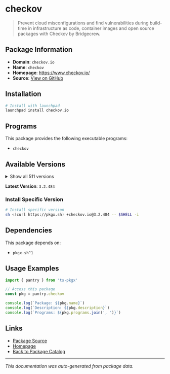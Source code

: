 # checkov

> Prevent cloud misconfigurations and find vulnerabilities during build-time in infrastructure as code, container images and open source packages with Checkov by Bridgecrew.

## Package Information

- **Domain**: `checkov.io`
- **Name**: `checkov`
- **Homepage**: https://www.checkov.io/
- **Source**: [View on GitHub](https://github.com/pkgxdev/pantry/tree/main/projects/checkov.io/package.yml)

## Installation

```bash
# Install with launchpad
launchpad install checkov.io
```

## Programs

This package provides the following executable programs:

- `checkov`

## Available Versions

<details>
<summary>Show all 511 versions</summary>

- `3.2.484`, `3.2.483`, `3.2.482`, `3.2.477`, `3.2.476`
- `3.2.475`, `3.2.474`, `3.2.473`, `3.2.472`, `3.2.471`
- `3.2.470`, `3.2.469`, `3.2.468`, `3.2.467`, `3.2.465`
- `3.2.464`, `3.2.463`, `3.2.462`, `3.2.461`, `3.2.460`
- `3.2.458`, `3.2.457`, `3.2.456`, `3.2.453`, `3.2.452`
- `3.2.451`, `3.2.450`, `3.2.449`, `3.2.448`, `3.2.447`
- `3.2.446`, `3.2.445`, `3.2.444`, `3.2.443`, `3.2.442`
- `3.2.441`, `3.2.440`, `3.2.439`, `3.2.438`, `3.2.437`
- `3.2.436`, `3.2.435`, `3.2.434`, `3.2.433`, `3.2.432`
- `3.2.431`, `3.2.430`, `3.2.429`, `3.2.428`, `3.2.427`
- `3.2.426`, `3.2.425`, `3.2.424`, `3.2.423`, `3.2.422`
- `3.2.421`, `3.2.420`, `3.2.419`, `3.2.418`, `3.2.417`
- `3.2.416`, `3.2.415`, `3.2.414`, `3.2.413`, `3.2.412`
- `3.2.411`, `3.2.410`, `3.2.409`, `3.2.408`, `3.2.407`
- `3.2.406`, `3.2.405`, `3.2.404`, `3.2.403`, `3.2.402`
- `3.2.401`, `3.2.400`, `3.2.399`, `3.2.398`, `3.2.397`
- `3.2.396`, `3.2.395`, `3.2.394`, `3.2.393`, `3.2.392`
- `3.2.391`, `3.2.390`, `3.2.389`, `3.2.388`, `3.2.387`
- `3.2.386`, `3.2.385`, `3.2.384`, `3.2.383`, `3.2.382`
- `3.2.381`, `3.2.380`, `3.2.379`, `3.2.378`, `3.2.377`
- `3.2.376`, `3.2.374`, `3.2.373`, `3.2.372`, `3.2.370`
- `3.2.369`, `3.2.368`, `3.2.367`, `3.2.366`, `3.2.365`
- `3.2.364`, `3.2.363`, `3.2.362`, `3.2.361`, `3.2.360`
- `3.2.359`, `3.2.358`, `3.2.357`, `3.2.356`, `3.2.355`
- `3.2.354`, `3.2.353`, `3.2.352`, `3.2.351`, `3.2.350`
- `3.2.349`, `3.2.348`, `3.2.347`, `3.2.346`, `3.2.345`
- `3.2.344`, `3.2.343`, `3.2.342`, `3.2.341`, `3.2.340`
- `3.2.339`, `3.2.337`, `3.2.336`, `3.2.335`, `3.2.334`
- `3.2.333`, `3.2.332`, `3.2.331`, `3.2.330`, `3.2.329`
- `3.2.328`, `3.2.327`, `3.2.326`, `3.2.325`, `3.2.324`
- `3.2.322`, `3.2.321`, `3.2.320`, `3.2.319`, `3.2.318`
- `3.2.317`, `3.2.316`, `3.2.315`, `3.2.314`, `3.2.313`
- `3.2.312`, `3.2.311`, `3.2.310`, `3.2.309`, `3.2.308`
- `3.2.307`, `3.2.306`, `3.2.305`, `3.2.304`, `3.2.303`
- `3.2.302`, `3.2.301`, `3.2.300`, `3.2.299`, `3.2.298`
- `3.2.297`, `3.2.296`, `3.2.295`, `3.2.294`, `3.2.293`
- `3.2.292`, `3.2.291`, `3.2.290`, `3.2.289`, `3.2.288`
- `3.2.287`, `3.2.286`, `3.2.285`, `3.2.284`, `3.2.283`
- `3.2.282`, `3.2.281`, `3.2.280`, `3.2.279`, `3.2.278`
- `3.2.277`, `3.2.276`, `3.2.275`, `3.2.274`, `3.2.273`
- `3.2.272`, `3.2.271`, `3.2.270`, `3.2.269`, `3.2.268`
- `3.2.267`, `3.2.266`, `3.2.265`, `3.2.264`, `3.2.263`
- `3.2.262`, `3.2.261`, `3.2.260`, `3.2.259`, `3.2.258`
- `3.2.257`, `3.2.256`, `3.2.255`, `3.2.254`, `3.2.253`
- `3.2.252`, `3.2.251`, `3.2.250`, `3.2.249`, `3.2.248`
- `3.2.247`, `3.2.246`, `3.2.245`, `3.2.244`, `3.2.243`
- `3.2.242`, `3.2.241`, `3.2.240`, `3.2.239`, `3.2.238`
- `3.2.237`, `3.2.236`, `3.2.235`, `3.2.234`, `3.2.233`
- `3.2.232`, `3.2.231`, `3.2.230`, `3.2.229`, `3.2.228`
- `3.2.227`, `3.2.226`, `3.2.225`, `3.2.224`, `3.2.223`
- `3.2.222`, `3.2.221`, `3.2.220`, `3.2.219`, `3.2.218`
- `3.2.217`, `3.2.216`, `3.2.215`, `3.2.214`, `3.2.213`
- `3.2.212`, `3.2.211`, `3.2.210`, `3.2.209`, `3.2.208`
- `3.2.207`, `3.2.206`, `3.2.205`, `3.2.204`, `3.2.203`
- `3.2.202`, `3.2.201`, `3.2.200`, `3.2.199`, `3.2.198`
- `3.2.197`, `3.2.196`, `3.2.195`, `3.2.194`, `3.2.193`
- `3.2.192`, `3.2.191`, `3.2.190`, `3.2.189`, `3.2.188`
- `3.2.187`, `3.2.186`, `3.2.185`, `3.2.184`, `3.2.183`
- `3.2.182`, `3.2.181`, `3.2.180`, `3.2.179`, `3.2.178`
- `3.2.177`, `3.2.176`, `3.2.175`, `3.2.174`, `3.2.173`
- `3.2.172`, `3.2.171`, `3.2.170`, `3.2.169`, `3.2.168`
- `3.2.167`, `3.2.166`, `3.2.165`, `3.2.164`, `3.2.163`
- `3.2.162`, `3.2.161`, `3.2.160`, `3.2.159`, `3.2.158`
- `3.2.157`, `3.2.156`, `3.2.155`, `3.2.154`, `3.2.153`
- `3.2.152`, `3.2.151`, `3.2.150`, `3.2.149`, `3.2.148`
- `3.2.147`, `3.2.146`, `3.2.145`, `3.2.144`, `3.2.143`
- `3.2.141`, `3.2.140`, `3.2.139`, `3.2.138`, `3.2.137`
- `3.2.136`, `3.2.135`, `3.2.134`, `3.2.133`, `3.2.132`
- `3.2.131`, `3.2.130`, `3.2.129`, `3.2.128`, `3.2.127`
- `3.2.126`, `3.2.125`, `3.2.124`, `3.2.123`, `3.2.122`
- `3.2.120`, `3.2.116`, `3.2.115`, `3.2.114`, `3.2.113`
- `3.2.112`, `3.2.111`, `3.2.110`, `3.2.109`, `3.2.108`
- `3.2.107`, `3.2.106`, `3.2.105`, `3.2.104`, `3.2.103`
- `3.2.102`, `3.2.101`, `3.2.100`, `3.2.99`, `3.2.98`
- `3.2.97`, `3.2.96`, `3.2.95`, `3.2.94`, `3.2.93`
- `3.2.92`, `3.2.91`, `3.2.90`, `3.2.89`, `3.2.88`
- `3.2.87`, `3.2.86`, `3.2.85`, `3.2.84`, `3.2.83`
- `3.2.82`, `3.2.81`, `3.2.80`, `3.2.79`, `3.2.78`
- `3.2.77`, `3.2.76`, `3.2.75`, `3.2.74`, `3.2.73`
- `3.2.72`, `3.2.71`, `3.2.70`, `3.2.69`, `3.2.68`
- `3.2.67`, `3.2.66`, `3.2.65`, `3.2.64`, `3.2.63`
- `3.2.62`, `3.2.61`, `3.2.60`, `3.2.59`, `3.2.58`
- `3.2.57`, `3.2.56`, `3.2.55`, `3.2.54`, `3.2.53`
- `3.2.52`, `3.2.51`, `3.2.50`, `3.2.49`, `3.2.48`
- `3.2.47`, `3.2.46`, `3.2.45`, `3.2.44`, `3.2.43`
- `3.2.42`, `3.2.41`, `3.2.40`, `3.2.39`, `3.2.38`
- `3.2.37`, `3.2.36`, `3.2.35`, `3.2.34`, `3.2.33`
- `3.2.32`, `3.2.31`, `3.2.30`, `3.2.29`, `3.2.28`
- `3.2.27`, `3.2.26`, `3.2.25`, `3.2.24`, `3.2.23`
- `3.2.22`, `3.2.21`, `3.2.20`, `3.2.19`, `3.2.18`
- `3.2.17`, `3.2.16`, `3.2.15`, `3.2.14`, `3.2.13`
- `3.2.12`, `3.2.11`, `3.2.10`, `3.2.9`, `3.2.8`
- `3.2.7`, `3.2.6`, `3.2.5`, `3.2.4`, `3.2.3`
- `3.2.2`, `3.2.1`, `3.2.0`, `3.1.72`, `3.1.71`
- `3.1.70`, `3.1.69`, `3.1.68`, `3.1.67`, `3.1.66`
- `3.1.65`, `3.1.64`, `3.1.63`, `3.1.62`, `3.1.61`
- `3.1.60`, `3.1.59`, `3.1.58`, `3.1.57`, `3.1.56`
- `3.1.55`, `3.1.54`, `3.1.53`, `3.1.52`, `3.1.51`
- `3.1.50`, `3.1.49`, `3.1.48`, `3.1.47`, `3.1.46`
- `3.1.45`, `3.1.44`, `3.1.43`, `3.1.42`, `3.1.41`
- `3.1.40`, `3.1.39`, `3.1.38`, `3.1.37`, `3.1.36`
- `3.1.35`, `3.1.34`, `3.1.33`, `3.1.32`, `3.1.31`
- `3.1.30`

</details>

**Latest Version**: `3.2.484`

### Install Specific Version

```bash
# Install specific version
sh <(curl https://pkgx.sh) +checkov.io@3.2.484 -- $SHELL -i
```

## Dependencies

This package depends on:

- `pkgx.sh^1`

## Usage Examples

```typescript
import { pantry } from 'ts-pkgx'

// Access this package
const pkg = pantry.checkov

console.log(`Package: ${pkg.name}`)
console.log(`Description: ${pkg.description}`)
console.log(`Programs: ${pkg.programs.join(', ')}`)
```

## Links

- [Package Source](https://github.com/pkgxdev/pantry/tree/main/projects/checkov.io/package.yml)
- [Homepage](https://www.checkov.io/)
- [Back to Package Catalog](../../package-catalog.md)

---

*This documentation was auto-generated from package data.*

